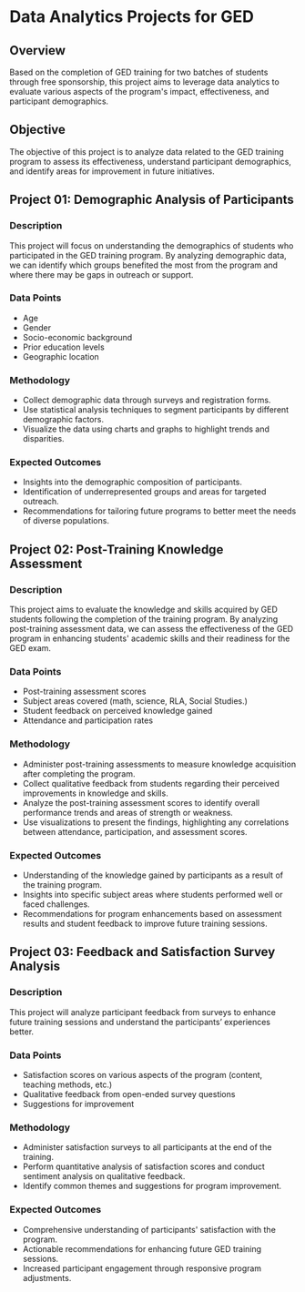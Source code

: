 # Data Analytics Projects for GED

## Overview
Based on the completion of GED training for two batches of students through free sponsorship, this project aims to leverage data analytics to evaluate various aspects of the program's impact, effectiveness, and participant demographics.

## Objective
The objective of this project is to analyze data related to the GED training program to assess its effectiveness, understand participant demographics, and identify areas for improvement in future initiatives.

## Project 01: Demographic Analysis of Participants

### Description
This project will focus on understanding the demographics of students who participated in the GED training program. By analyzing demographic data, we can identify which groups benefited the most from the program and where there may be gaps in outreach or support.

### Data Points
- Age
- Gender
- Socio-economic background
- Prior education levels
- Geographic location

### Methodology
- Collect demographic data through surveys and registration forms.
- Use statistical analysis techniques to segment participants by different demographic factors.
- Visualize the data using charts and graphs to highlight trends and disparities.

### Expected Outcomes
- Insights into the demographic composition of participants.
- Identification of underrepresented groups and areas for targeted outreach.
- Recommendations for tailoring future programs to better meet the needs of diverse populations.

## Project 02: Post-Training Knowledge Assessment
### Description
This project aims to evaluate the knowledge and skills acquired by GED students following the completion of the training program. By analyzing post-training assessment data, we can assess the effectiveness of the GED program in enhancing students' academic skills and their readiness for the GED exam.

### Data Points
- Post-training assessment scores
- Subject areas covered (math, science, RLA, Social Studies.)
- Student feedback on perceived knowledge gained
- Attendance and participation rates
### Methodology
- Administer post-training assessments to measure knowledge acquisition after completing the program.
- Collect qualitative feedback from students regarding their perceived improvements in knowledge and skills.
- Analyze the post-training assessment scores to identify overall performance trends and areas of strength or weakness.
- Use visualizations to present the findings, highlighting any correlations between attendance, participation, and assessment scores.
### Expected Outcomes
- Understanding of the knowledge gained by participants as a result of the training program.
- Insights into specific subject areas where students performed well or faced challenges.
- Recommendations for program enhancements based on assessment results and student feedback to improve future training sessions.

## Project 03: Feedback and Satisfaction Survey Analysis
### Description
This project will analyze participant feedback from surveys to enhance future training sessions and understand the participants’ experiences better.

### Data Points
- Satisfaction scores on various aspects of the program (content, teaching methods, etc.)
- Qualitative feedback from open-ended survey questions
- Suggestions for improvement
### Methodology
- Administer satisfaction surveys to all participants at the end of the training.
- Perform quantitative analysis of satisfaction scores and conduct sentiment analysis on qualitative feedback.
- Identify common themes and suggestions for program improvement.
### Expected Outcomes
- Comprehensive understanding of participants' satisfaction with the program.
- Actionable recommendations for enhancing future GED training sessions.
- Increased participant engagement through responsive program adjustments.
